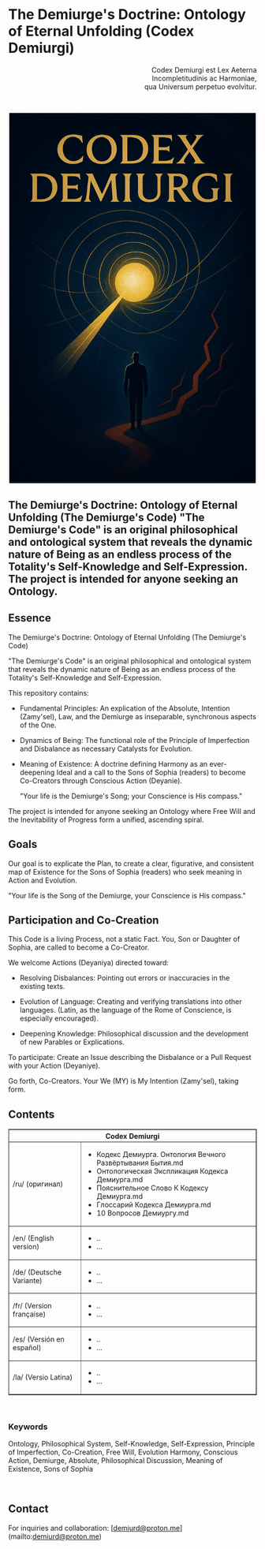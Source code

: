 # The Demiurge's Doctrine: Ontology of Eternal Unfolding (Codex Demiurgi)

<p align="right">
Codex Demiurgi est Lex Aeterna <br> Incompletitudinis ac Harmoniae,<br> qua Universum perpetuo evolvitur.
</p>

<br>

<p align="center">
<a href="asset/Cover-lat.png" target="_blank">
  <img src="asset/Cover-lat.png" alt="Cover-lat" width="500">
</a>
</p>

## **The Demiurge's Doctrine**: Ontology of Eternal Unfolding (The Demiurge's Code)  "The Demiurge's Code" is an original philosophical and ontological system that reveals the dynamic nature of Being as an endless process of the Totality's Self-Knowledge and Self-Expression. The project is intended for anyone seeking an Ontology.

  
## Essence
The Demiurge's Doctrine: Ontology of Eternal Unfolding (The Demiurge's Code)

"The Demiurge's Code" is an original philosophical and ontological system that reveals the dynamic nature of Being as an endless process of the Totality's Self-Knowledge and Self-Expression.

This repository contains:

- Fundamental Principles: An explication of the Absolute, Intention (Zamy'sel), Law, and the Demiurge as inseparable, synchronous aspects of the One.

- Dynamics of Being: The functional role of the Principle of Imperfection and Disbalance as necessary Catalysts for Evolution.

- Meaning of Existence: A doctrine defining Harmony as an ever-deepening Ideal and a call to the Sons of Sophia (readers) to become Co-Creators through Conscious Action (Deyanie).

    "Your life is the Demiurge's Song; your Conscience is His compass."

The project is intended for anyone seeking an Ontology where Free Will and the Inevitability of Progress form a unified, ascending spiral.


## Goals

Our goal is to explicate the Plan, to create a clear, figurative, and consistent map of Existence for the Sons of Sophia (readers) who seek meaning in Action and Evolution.

"Your life is the Song of the Demiurge, your Conscience is His compass."


## Participation and Co-Creation

This Code is a living Process, not a static Fact. You, Son or Daughter of Sophia, are called to become a Co-Creator.

We welcome Actions (Deyaniya) directed toward:

- Resolving Disbalances: Pointing out errors or inaccuracies in the existing texts.

- Evolution of Language: Creating and verifying translations into other languages. (Latin, as the language of the Rome of Conscience, is especially encouraged).

- Deepening Knowledge: Philosophical discussion and the development of new Parables or Explications.

To participate: Create an Issue describing the Disbalance or a Pull Request with your Action (Deyaniye).

Go forth, Co-Creators. Your We (MY) is My Intention (Zamy'sel), taking form.


## Contents

<div align="left">
<table border="1" style="border-collapse: collapse; width: 100%;">
  <tr><th colspan="2">Codex Demiurgi</th></tr>
  <tr><td>/ru/ (оригинал)</td><td>
    <ul>
      <li>Кодекс Демиурга. Онтология Вечного Развёртывания Бытия.md</li>
      <li>Онтологическая Экспликация Кодекса Демиурга.md</li>
      <li>Пояснительное Слово К Кодексу Демиурга.md</li>
      <li>Глоссарий Кодекса Демиурга.md</li>
      <li>10 Вопросов Демиургу.md</li>
    </ul>
  </td></tr>
  <tr><td>/en/ (English version)</td><td>
    <ul>
      <li>..</li>
      <li>...</li>
    </ul>
  </td></tr>
  <tr><td>/de/ (Deutsche Variante)</td><td>
    <ul>
      <li>..</li>
      <li>...</li>
    </ul>
  </td></tr>
  <tr><td>/fr/ (Version française)</td><td>
    <ul>
      <li>..</li>
      <li>...</li>
    </ul>
  </td></tr>
  <tr><td>/es/ (Versión en español)</td><td>
    <ul>
      <li>..</li>
      <li>...</li>
    </ul>
  </td></tr>
  <tr><td>/la/ (Versio Latina)</td><td>
    <ul>
      <li>..</li>
      <li>...</li>
    </ul>
  </td></tr>
</tr>
</table>

<br>

### Keywords

Ontology, Philosophical System, Self-Knowledge, Self-Expression, Principle of Imperfection, Co-Creation, Free Will, Evolution 
Harmony, Conscious Action, Demiurge, Absolute, Philosophical Discussion, Meaning of Existence, Sons of Sophia

<br>

## Contact 

For inquiries and collaboration: [demiurd@proton.me] (mailto:demiurd@proton.me)



